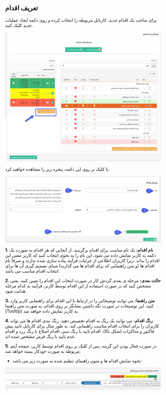 ﻿##  تعریف اقدام  



برای ساخت یک اقدام جدید، کارتابل مربوطه را انتخاب کرده و روی دکمه ایجاد عملیات جدید کلیک کنید.

![](Action2.png)

با کلیک بر روی این دکمه، پنجره زیر را مشاهده خواهید کرد.

![](Action3.png)

**1. نام اقدام:** یک نام مناسب برای اقدام برگزینید. از آنجایی که هر اقدام به صورت یک دکمه به کاربر نمایش داده می شود، این نام را به نحوی انتخاب کنید که کاربر معنی این اقدام را بداند. زیرا کاربران اطلاعی از جزئیات فرآیند پیاده سازی شده ندارند و صرفاً نام اقدام ها (و متن راهنمایی که برای اقدام ها می گذارید) مبنای تصمیم گیری آن ها برای انتخاب اقدام مناسب می باشد.

**2. حالت بعدی:** مرحله ی بعدی گردش کار در صورت انتخاب این اقدام را تعیین کنید. یعنی مشخص کنید که در صورت استفاده از این اقدام توسط کاربر، فرآیند به کدام مرحله هدایت شود.

**3. متن راهنما:** می توانید توضیحاتی را در ارتباط با این اقدام برای راهنمایی کاربر وارد کنید، این توضیحات در صورت نگه داشتن نشانگر بر روی اقدام، به صورت متن راهنما (Tooltip) به کاربر نمایش داده خواهد شد.

**4. رنگ اقدام:** می توانید یک رنگ به اقدام تخصیص دهید. رنگ بندی اقدام ها می تواند کاربران را برای انتخاب اقدام مناسب راهنمایی کند. به طور مثال برای کارتابل تایید پیش فاکتور و مذاکرات (شکل بالا)، اقدام تایید با رنگ سبز، اقدام اصلاح با رنگ زرد و اقدام عدم تایید با رنگ قرمز مشخص شده اند.

**5**. در صورت فعال بودن این گزینه، پس از کلیک بر روی اقدام توسط کاربر، صفحه آیتم مربوطه به صورت خودکار بسته خواهد شد. 

* نحوه نمایش اقدام ها و متون راهنمای تنظیم شده به صورت زیر می باشد:

![](Action4.png)


